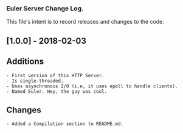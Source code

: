 
### Euler Server Change Log.

This file's intent is to record releases and changes 
to the code. 

## [1.0.0] - 2018-02-03

## Additions

	- First version of this HTTP Server.
	- Is single-threaded.
	- Uses asynchronous I/0 (i.e, it uses epoll to handle clients).
	- Named Euler. Hey, the guy was cool.

## Changes

	- Added a Compilation section to README.md.
